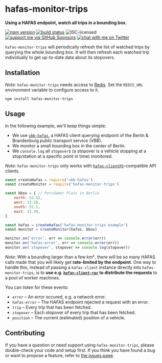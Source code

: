 # hafas-monitor-trips

**Using a HAFAS endpoint, watch all trips in a bounding box.**

[![npm version](https://img.shields.io/npm/v/hafas-monitor-trips.svg)](https://www.npmjs.com/package/hafas-monitor-trips)
[![build status](https://api.travis-ci.org/derhuerst/hafas-monitor-trips.svg?branch=master)](https://travis-ci.org/derhuerst/hafas-monitor-trips)
![ISC-licensed](https://img.shields.io/github/license/derhuerst/hafas-monitor-trips.svg)
[![support me via GitHub Sponsors](https://img.shields.io/badge/support%20me-donate-fa7664.svg)](https://github.com/sponsors/derhuerst)
[![chat with me on Twitter](https://img.shields.io/badge/chat%20with%20me-on%20Twitter-1da1f2.svg)](https://twitter.com/derhuerst)

`hafas-monitor-trips` will periodically refresh the list of watched trips by querying the whole bounding box. It will then refresh each watched trip individually to get up-to-date data about its stopovers.


## Installation

*Note:* `hafas-monitor-trips` needs access to [Redis](https://redis.io/). Set the `REDIS_URL` environment variable to configure access to it.

```shell
npm install hafas-monitor-trips
```


## Usage

In the following example, we'll keep things simple:

- We use [`vbb-hafas`](https://github.com/public-transport/vbb-hafas), a HAFAS client querying endpoint of the Berlin & Brandenburg public transport service (VBB).
- We monitor a small bounding box in the center of Berlin.
- We `console.log` all `stopover`s (a stopover is a vehicle stopping at a stop/station at a specific point in time) monitored.

*Note:* `hafas-monitor-trips` only works with [`hafas-client@5`](https://github.com/public-transport/hafas-client/tree/5)-compatible API clients.

```js
const createHafas = require('vbb-hafas')
const createMonitor = require('hafas-monitor-trips')

const bbox = { // Potsdamer Platz in Berlin
	north: 52.52,
	west: 13.36,
	south: 52.5,
	east: 13.39,
}

const hafas = createHafas('hafas-monitor-trips example')
const monitor = createMonitor(hafas, bbox)

monitor.on('error', err => console.error(err))
monitor.on('hafas-error', err => console.error(err))
monitor.on('stopover', stopover => console.log(stopover))
```

*Note:* With a bounding larger than a few km², there will be so many HAFAS calls made that you will likely get **rate-limited by the endpoint**. One way to handle this, instead of passing a `hafas-client` instance directly into `hafas-monitor-trips`, is to **use e.g. [`hafas-client-rpc`](https://github.com/derhuerst/hafas-client-rpc) to distribute the requests** to a pool of worker machines.

You can listen for these events:

- `error` – An error occured, e.g. a network error.
- `hafas-error` – The HAFAS endpoint rejected a request with an error.
- `trip` – Every trip that has been fetched.
- `stopover` – Each stopover of every trip that has been fetched.
- `position` – The current (estimated) position of a vehicle.


## Contributing

If you have a question or need support using `hafas-monitor-trips`, please double-check your code and setup first. If you think you have found a bug or want to propose a feature, refer to [the issues page](https://github.com/derhuerst/hafas-monitor-trips/issues).
